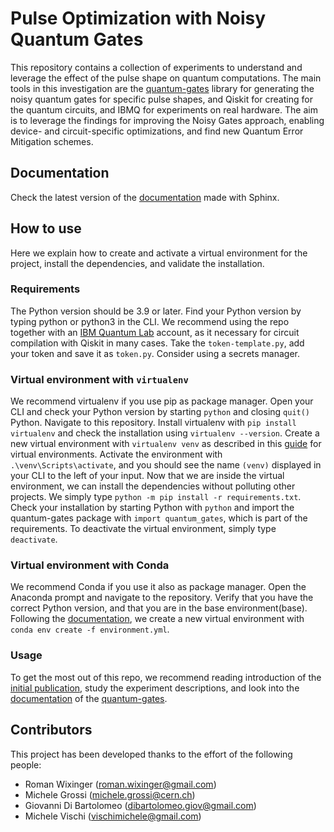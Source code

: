 # Pulse Optimization with Noisy Quantum Gates
This repository contains a collection of experiments to understand and leverage the effect of the pulse shape on quantum computations. The main tools in this investigation are the [quantum-gates](https://pypi.org/project/quantum-gates/) library for generating the noisy quantum gates for specific pulse shapes, and Qiskit for creating for the quantum circuits, and IBMQ for experiments on real hardware. The aim is to leverage the findings for improving the Noisy Gates approach, enabling device- and circuit-specific optimizations, and find new Quantum Error Mitigation schemes.

## Documentation
Check the latest version of the [documentation](https://pulse-optimization.readthedocs.io/en/latest/) made with Sphinx. 

## How to use
Here we explain how to create and activate a virtual environment for the project, install the dependencies, and validate the installation. 

### Requirements
The Python version should be 3.9 or later. Find your Python version by typing python or python3 in the CLI. We recommend using the repo together with an [IBM Quantum Lab](https://quantum-computing.ibm.com/lab) account, as it necessary for circuit compilation with Qiskit in many cases. Take the `token-template.py`, add your token and save it as `token.py`. Consider using a secrets manager.

### Virtual environment with `virtualenv`
We recommend virtualenv if you use pip as package manager. Open your CLI and check your Python version by starting `python` and closing `quit()` Python. Navigate to this repository. Install virtualenv with `pip install virtualenv` and check the installation using `virtualenv --version`. Create a new virtual environment with `virtualenv venv` as described in this [guide](https://docs.python-guide.org/dev/virtualenvs/) for virtual environments. Activate the environment with `.\venv\Scripts\activate`, and you should see the name `(venv)` displayed in your CLI to the left of your input. Now that we are inside the virtual environment, we can install the dependencies without polluting other projects. We simply type `python -m pip install -r requirements.txt`. Check your installation by starting Python with `python` and import the quantum-gates package with `import quantum_gates`, which is part of the requirements. To deactivate the virtual environment, simply type `deactivate`. 

### Virtual environment with Conda
We recommend Conda if you use it also as package manager. Open the Anaconda prompt and navigate to the repository. Verify that you have the correct Python version, and that you are in the base environment(base). Following the [documentation](https://conda.io/projects/conda/en/latest/user-guide/tasks/manage-environments.html), we create a new virtual environment with `conda env create -f environment.yml`.

### Usage
To get the most out of this repo, we recommend reading introduction of the [initial publication](https://journals.aps.org/prresearch/abstract/10.1103/PhysRevResearch.5.043210), study the experiment descriptions, and look into the [documentation](https://quantum-gates.readthedocs.io/en/latest/index.html) of the [quantum-gates](https://pypi.org/project/quantum-gates/).


## Contributors
This project has been developed thanks to the effort of the following people:

* Roman Wixinger (roman.wixinger@gmail.com)
* Michele Grossi (michele.grossi@cern.ch)
* Giovanni Di Bartolomeo (dibartolomeo.giov@gmail.com)
* Michele Vischi (vischimichele@gmail.com)
